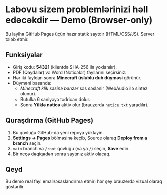 # Labovu sizem problemlərinizi həll edəcəkdir — Demo (Browser-only)

Bu layihə GitHub Pages üçün hazır statik saytdır (HTML/CSS/JS). Server tələb etmir.

## Funksiyalar
- Giriş kodu: **54321** (klientdə SHA-256 ilə yoxlanılır).
- PDF (Qaydalar) və Word (Nəticələr) fayllarını seçirsiniz.
- Hər iki fayldan sonra **Minecraft üslublu dub düyməsi** görünür.
- Düyməni basanda:
  - *Minecraft klik səsinə bənzər* səs səslənir (WebAudio ilə sintez olunur).
  - Butulka 6 saniyəyə tədricən dolur.
  - Sonra **Yüklə nəticə** aktiv olur (brauzerdə `netice.txt` yaradılır).

## Quraşdırma (GitHub Pages)
1. Bu qovluğu GitHub-da yeni repoya yükləyin.
2. **Settings → Pages** bölməsinə keçib, Source olaraq **Deploy from a branch** seçin.
3. `main` branch və `/root` qovluğu (və ya `/`) seçin, **Save** edin.
4. Bir neçə dəqiqədən sonra saytınız aktiv olacaq.

## Qeyd
Bu demo real fayl emalı/əsaslandırma etmir; hər şey brauzerdə vizual olaraq göstərilir.
